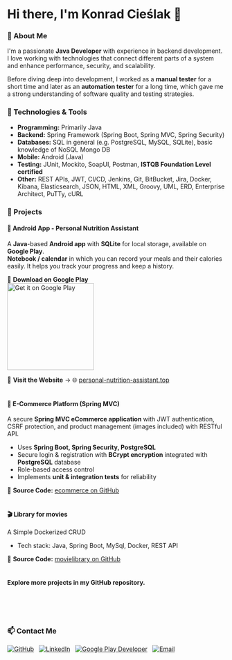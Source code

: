 # Hi there, I'm Konrad Cieślak 👋

### 🚀 About Me
I'm a passionate **Java Developer** with experience in backend development. I love working with technologies that connect different parts of a system and enhance performance, security, and scalability.

Before diving deep into development, I worked as a **manual tester** for a short time and later as an **automation tester** for a long time, which gave me a strong understanding of software quality and testing strategies.

### 🔧 Technologies & Tools
- **Programming:** Primarily Java
- **Backend:** Spring Framework (Spring Boot, Spring MVC, Spring Security)
- **Databases:** SQL in general (e.g. PostgreSQL, MySQL, SQLite), basic knowledge of NoSQL Mongo DB
- **Mobile:** Android (Java)
- **Testing:** JUnit, Mockito, SoapUI, Postman, **ISTQB Foundation Level certified**
- **Other:** REST APIs, JWT, CI/CD, Jenkins, Git, BitBucket, Jira, Docker, Kibana, Elasticsearch, JSON, HTML, XML, Groovy, UML, ERD, Enterprise Architect, PuTTy, cURL

### 📌 Projects
#### 📱 Android App - Personal Nutrition Assistant
A **Java**-based **Android app** with **SQLite** for local storage, available on **Google Play**.   
**Notebook / calendar** in which you can record your meals and their calories easily. It helps you track your progress and keep a history.

🔹 **Download on Google Play**   
<a href='https://play.google.com/store/apps/details?id=com.kcieslak.osobistyasystentzywieniowy'><img alt='Get it on Google Play' src='https://play.google.com/intl/en_us/badges/static/images/badges/en_badge_web_generic.png' width="200"/></a>

🔹 **Visit the Website** → 🌐 [personal-nutrition-assistant.top](https://personal-nutrition-assistant.top/)
<br/><br/>
#### 🛒 E-Commerce Platform (Spring MVC)
A secure **Spring MVC eCommerce application** with JWT authentication, CSRF protection, and product management (images included) with RESTful API.  
- Uses **Spring Boot, Spring Security, PostgreSQL**  
- Secure login & registration with **BCrypt encryption** integrated with **PostgreSQL** database
- Role-based access control
- Implements **unit & integration tests** for reliability

📂 **Source Code:** [ecommerce on GitHub](https://github.com/kerpoz/ecommerce)
<br/><br/>
#### 🎬 Library for movies
A Simple Dockerized CRUD 
- Tech stack: Java, Spring Boot, MySql, Docker, REST API

📂 **Source Code:** [movielibrary on GitHub](https://github.com/kerpoz/movielibrary)
<br/><br/>
#### Explore more projects in my GitHub repository.
<br/><br/><br/>

 ### 📫 Contact Me
[![GitHub](https://img.shields.io/badge/GitHub-%23181717.svg?style=for-the-badge&logo=github&logoColor=white)](https://github.com/kerpoz) &nbsp;
[![LinkedIn](https://img.shields.io/badge/LinkedIn-%230A66C2.svg?style=for-the-badge&logo=linkedin&logoColor=white)](https://linkedin.com/in/konrad-cieślak-283335193) &nbsp;
[![Google Play Developer](https://img.shields.io/badge/Google%20Play-%23234F34.svg?style=for-the-badge&logo=google-play&logoColor=white)](https://play.google.com/store/apps/developer?id=kerpoz) &nbsp;
[![Email](https://img.shields.io/badge/Email-%23D14836.svg?style=for-the-badge&logo=gmail&logoColor=white)](mailto:konrad.cieslak.kerpoz@gmail.com)   

